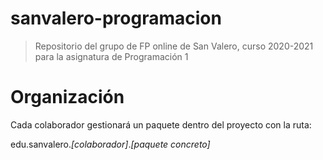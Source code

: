 # sanvalero-programacion
> Repositorio del grupo de FP online de San Valero, curso 2020-2021 para la asignatura de Programación 1

# Organización

Cada colaborador gestionará un paquete dentro del proyecto con la ruta:

edu.sanvalero.*[*colaborador*]*.*[*paquete concreto*]*
